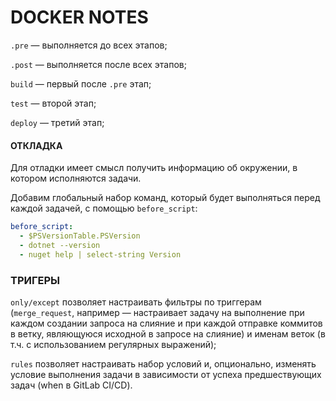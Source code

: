# DOCKER NOTES #

`.pre` — выполняется до всех этапов;

`.post` — выполняется после всех этапов;

`build` — первый после `.pre` этап;

`test` — второй этап;

`deploy` — третий этап;

#### ОТКЛАДКА ####

Для отладки имеет смысл получить информацию об окружении, в котором исполняются задачи. 

Добавим глобальный набор команд, который будет выполняться перед каждой задачей, с помощью `before_script`:

```yaml
before_script:
  - $PSVersionTable.PSVersion
  - dotnet --version
  - nuget help | select-string Version
```

### ТРИГЕРЫ ####

`only/except` позволяет настраивать фильтры по триггерам (`merge_request`, например — настраивает задачу на выполнение при каждом создании запроса на слияние и при каждой отправке коммитов в ветку, являющуюся исходной в запросе на слияние) и именам веток (в т.ч. с использованием регулярных выражений);

`rules` позволяет настраивать набор условий и, опционально, изменять условие выполнения задачи в зависимости от успеха предшествующих задач (when в GitLab CI/CD).


